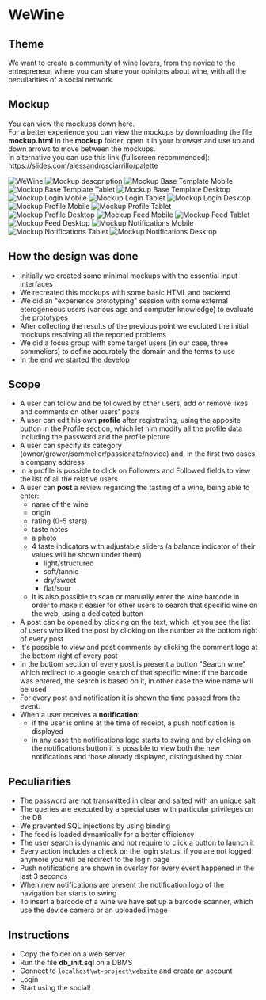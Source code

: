 # WeWine

## Theme
We want to create a community of wine lovers, from the novice to the entrepreneur, where you can share your opinions about wine, with all the peculiarities of a social network.

## Mockup
You can view the mockups down here.  
For a better experience you can view the mockups by downloading the file **mockup.html** in the **mockup** folder, open it in your browser and use up and down arrows to move between the mockups.  
In alternative you can use this link (fullscreen recommended): https://slides.com/alessandrosciarrillo/palette

![WeWine](mockup/1.jpg)
![Mockup descpription](mockup/2.jpg)
![Mockup Base Template Mobile](mockup/3.jpg)
![Mockup Base Template Tablet](mockup/4.jpg)
![Mockup Base Template Desktop](mockup/5.jpg)
![Mockup Login Mobile](mockup/6.jpg)
![Mockup Login Tablet](mockup/7.jpg)
![Mockup Login Desktop](mockup/8.jpg)
![Mockup Profile Mobile](mockup/9.jpg)
![Mockup Profile Tablet](mockup/10.jpg)
![Mockup Profile Desktop](mockup/11.jpg)
![Mockup Feed Mobile](mockup/12.jpg)
![Mockup Feed Tablet](mockup/13.jpg)
![Mockup Feed Desktop](mockup/14.jpg)
![Mockup Notifications Mobile](mockup/15.jpg)
![Mockup Notifications Tablet](mockup/16.jpg)
![Mockup Notifications Desktop](mockup/17.jpg)

## How the design was done
- Initially we created some minimal mockups with the essential input interfaces 
- We recreated this mockups with some basic HTML and backend 
- We did an "experience prototyping" session with some external eterogeneous users (various age and computer knowledge) to evaluate the prototypes
- After collecting the results of the previous point we evoluted the initial mockups resolving all the reported problems
- We did a focus group with some target users (in our case, three sommeliers) to define accurately the domain and the terms to use
- In the end we started the develop

## Scope
- A user can follow and be followed by other users, add or remove likes and comments on other users' posts
- A user can edit his own **profile** after registrating, using the apposite button in the Profile section, which let him modify all the profile data including the password and the profile picture
- A user can specify its category (owner/grower/sommelier/passionate/novice) and, in the first two cases, a company address
- In a profile is possible to click on Followers and Followed fields to view the list of all the relative users
- A user can **post** a review regarding the tasting of a wine, being able to enter:   
  - name of the wine   
  - origin  
  - rating (0-5 stars)  
  - taste notes  
  - a photo  
  - 4 taste indicators with adjustable sliders (a balance indicator of their values will be shown under them)
    - light/structured
    - soft/tannic
    - dry/sweet
    - flat/sour    
  - It is also possible to scan or manually enter the wine barcode in order to make it easier for other users to search that specific wine on the web, using a dedicated button
- A post can be opened by clicking on the text, which let you see the list of users who liked the post by clicking on the number at the bottom right of every post
- It's possible to view and post comments by clicking the comment logo at the bottom right of every post
- In the bottom section of every post is present a button "Search wine" which redirect to a google search of that specific wine: if the barcode was entered, the search is based on it, in other case the wine name will be used
- For every post and notification it is shown the time passed from the event.
- When a user receives a **notification**: 
  - if the user is online at the time of receipt, a push notification is displayed
  - in any case the notifications logo starts to swing and by clicking on the notifications button it is possible to view both the new notifications and those already displayed, distinguished by color

## Peculiarities
- The password are not transmitted in clear and salted with an unique salt 
- The queries are executed by a special user with particular privileges on the DB
- We prevented SQL injections by using binding
- The feed is loaded dynamically for a better efficiency
- The user search is dynamic and not require to click a button to launch it
- Every action includes a check on the login status: if you are not logged anymore you will be redirect to the login page
- Push notifications are shown in overlay for every event happened in the last 3 seconds
- When new notifications are present the notification logo of the navigation bar starts to swing
- To insert a barcode of a wine we have set up a barcode scanner, which use the device camera or an uploaded image

## Instructions
- Copy the folder on a web server
- Run the file **db_init.sql** on a DBMS
- Connect to `localhost\wt-project\website` and create an account
- Login
- Start using the social!
